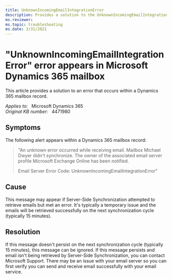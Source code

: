 ```yaml
---
title: UnknownIncomingEmailIntegrationError
description: Provides a solution to the UnknownIncomingEmailIntegrationError error that occurs within a Dynamics 365 mailbox record.
ms.reviewer: 
ms.topic: troubleshooting
ms.date: 3/31/2021
---
```

# "UnknownIncomingEmailIntegrationError" error appears in Microsoft Dynamics 365 mailbox

This article provides a solution to an error that occurs within a Dynamics 365 mailbox record.

_Applies to:_ &nbsp; Microsoft Dynamics 365  
_Original KB number:_ &nbsp; 4471980

## Symptoms

The following alert appears within a Dynamics 365 mailbox record:

> "An unknown error occurred while receiving email. Mailbox Michael Dwyer didn't synchronize. The owner of the associated email server profile Microsoft Exchange Online has been notified.
>
> Email Server Error Code: UnknownIncomingEmailIntegrationError"

## Cause

This message may appear if Server-Side Synchronization attempted to retrieve emails but met an error. It's typically a temporary issue and the emails will be retrieved successfully on the next synchronization cycle (typically 15 minutes).

## Resolution

If this message doesn't persist on the next synchronization cycle (typically 15 minutes), this message can be ignored. If this message persists and email isn't being retrieved by Server-Side Synchronization, you can contact Microsoft Support. There may be an issue with your email server so you can first verify you can send and receive email successfully with your email service.
